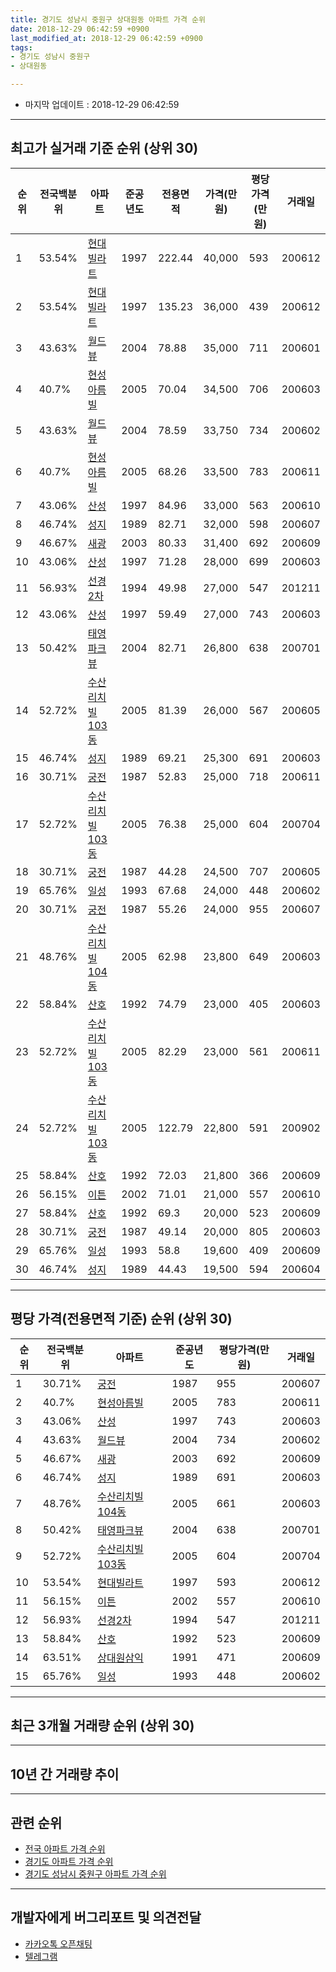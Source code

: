 ```yaml
---
title: 경기도 성남시 중원구 상대원동 아파트 가격 순위
date: 2018-12-29 06:42:59 +0900
last_modified_at: 2018-12-29 06:42:59 +0900
tags:
- 경기도 성남시 중원구
- 상대원동

---
```


* 마지막 업데이트 : 2018-12-29 06:42:59

---

## 최고가 실거래 기준 순위 (상위 30)


|순위|전국백분위|아파트|준공년도|전용면적|가격(만원)|평당가격(만원)|거래일|
|---|---|---|---|---|---|---|---|
|1|53.54%|[현대빌라트](https://search.naver.com/search.naver?query=%EA%B2%BD%EA%B8%B0%EB%8F%84+%EC%84%B1%EB%82%A8%EC%8B%9C+%EC%A4%91%EC%9B%90%EA%B5%AC+%EC%83%81%EB%8C%80%EC%9B%90%EB%8F%99+%ED%98%84%EB%8C%80%EB%B9%8C%EB%9D%BC%ED%8A%B8)|1997|222.44|40,000|593|200612|
|2|53.54%|[현대빌라트](https://search.naver.com/search.naver?query=%EA%B2%BD%EA%B8%B0%EB%8F%84+%EC%84%B1%EB%82%A8%EC%8B%9C+%EC%A4%91%EC%9B%90%EA%B5%AC+%EC%83%81%EB%8C%80%EC%9B%90%EB%8F%99+%ED%98%84%EB%8C%80%EB%B9%8C%EB%9D%BC%ED%8A%B8)|1997|135.23|36,000|439|200612|
|3|43.63%|[월드뷰](https://search.naver.com/search.naver?query=%EA%B2%BD%EA%B8%B0%EB%8F%84+%EC%84%B1%EB%82%A8%EC%8B%9C+%EC%A4%91%EC%9B%90%EA%B5%AC+%EC%83%81%EB%8C%80%EC%9B%90%EB%8F%99+%EC%9B%94%EB%93%9C%EB%B7%B0)|2004|78.88|35,000|711|200601|
|4|40.7%|[현성아름빌](https://search.naver.com/search.naver?query=%EA%B2%BD%EA%B8%B0%EB%8F%84+%EC%84%B1%EB%82%A8%EC%8B%9C+%EC%A4%91%EC%9B%90%EA%B5%AC+%EC%83%81%EB%8C%80%EC%9B%90%EB%8F%99+%ED%98%84%EC%84%B1%EC%95%84%EB%A6%84%EB%B9%8C)|2005|70.04|34,500|706|200603|
|5|43.63%|[월드뷰](https://search.naver.com/search.naver?query=%EA%B2%BD%EA%B8%B0%EB%8F%84+%EC%84%B1%EB%82%A8%EC%8B%9C+%EC%A4%91%EC%9B%90%EA%B5%AC+%EC%83%81%EB%8C%80%EC%9B%90%EB%8F%99+%EC%9B%94%EB%93%9C%EB%B7%B0)|2004|78.59|33,750|734|200602|
|6|40.7%|[현성아름빌](https://search.naver.com/search.naver?query=%EA%B2%BD%EA%B8%B0%EB%8F%84+%EC%84%B1%EB%82%A8%EC%8B%9C+%EC%A4%91%EC%9B%90%EA%B5%AC+%EC%83%81%EB%8C%80%EC%9B%90%EB%8F%99+%ED%98%84%EC%84%B1%EC%95%84%EB%A6%84%EB%B9%8C)|2005|68.26|33,500|783|200611|
|7|43.06%|[산성](https://search.naver.com/search.naver?query=%EA%B2%BD%EA%B8%B0%EB%8F%84+%EC%84%B1%EB%82%A8%EC%8B%9C+%EC%A4%91%EC%9B%90%EA%B5%AC+%EC%83%81%EB%8C%80%EC%9B%90%EB%8F%99+%EC%82%B0%EC%84%B1)|1997|84.96|33,000|563|200610|
|8|46.74%|[성지](https://search.naver.com/search.naver?query=%EA%B2%BD%EA%B8%B0%EB%8F%84+%EC%84%B1%EB%82%A8%EC%8B%9C+%EC%A4%91%EC%9B%90%EA%B5%AC+%EC%83%81%EB%8C%80%EC%9B%90%EB%8F%99+%EC%84%B1%EC%A7%80)|1989|82.71|32,000|598|200607|
|9|46.67%|[새광](https://search.naver.com/search.naver?query=%EA%B2%BD%EA%B8%B0%EB%8F%84+%EC%84%B1%EB%82%A8%EC%8B%9C+%EC%A4%91%EC%9B%90%EA%B5%AC+%EC%83%81%EB%8C%80%EC%9B%90%EB%8F%99+%EC%83%88%EA%B4%91)|2003|80.33|31,400|692|200609|
|10|43.06%|[산성](https://search.naver.com/search.naver?query=%EA%B2%BD%EA%B8%B0%EB%8F%84+%EC%84%B1%EB%82%A8%EC%8B%9C+%EC%A4%91%EC%9B%90%EA%B5%AC+%EC%83%81%EB%8C%80%EC%9B%90%EB%8F%99+%EC%82%B0%EC%84%B1)|1997|71.28|28,000|699|200603|
|11|56.93%|[선경2차](https://search.naver.com/search.naver?query=%EA%B2%BD%EA%B8%B0%EB%8F%84+%EC%84%B1%EB%82%A8%EC%8B%9C+%EC%A4%91%EC%9B%90%EA%B5%AC+%EC%83%81%EB%8C%80%EC%9B%90%EB%8F%99+%EC%84%A0%EA%B2%BD2%EC%B0%A8)|1994|49.98|27,000|547|201211|
|12|43.06%|[산성](https://search.naver.com/search.naver?query=%EA%B2%BD%EA%B8%B0%EB%8F%84+%EC%84%B1%EB%82%A8%EC%8B%9C+%EC%A4%91%EC%9B%90%EA%B5%AC+%EC%83%81%EB%8C%80%EC%9B%90%EB%8F%99+%EC%82%B0%EC%84%B1)|1997|59.49|27,000|743|200603|
|13|50.42%|[태영파크뷰](https://search.naver.com/search.naver?query=%EA%B2%BD%EA%B8%B0%EB%8F%84+%EC%84%B1%EB%82%A8%EC%8B%9C+%EC%A4%91%EC%9B%90%EA%B5%AC+%EC%83%81%EB%8C%80%EC%9B%90%EB%8F%99+%ED%83%9C%EC%98%81%ED%8C%8C%ED%81%AC%EB%B7%B0)|2004|82.71|26,800|638|200701|
|14|52.72%|[수산리치빌103동](https://search.naver.com/search.naver?query=%EA%B2%BD%EA%B8%B0%EB%8F%84+%EC%84%B1%EB%82%A8%EC%8B%9C+%EC%A4%91%EC%9B%90%EA%B5%AC+%EC%83%81%EB%8C%80%EC%9B%90%EB%8F%99+%EC%88%98%EC%82%B0%EB%A6%AC%EC%B9%98%EB%B9%8C103%EB%8F%99)|2005|81.39|26,000|567|200605|
|15|46.74%|[성지](https://search.naver.com/search.naver?query=%EA%B2%BD%EA%B8%B0%EB%8F%84+%EC%84%B1%EB%82%A8%EC%8B%9C+%EC%A4%91%EC%9B%90%EA%B5%AC+%EC%83%81%EB%8C%80%EC%9B%90%EB%8F%99+%EC%84%B1%EC%A7%80)|1989|69.21|25,300|691|200603|
|16|30.71%|[궁전](https://search.naver.com/search.naver?query=%EA%B2%BD%EA%B8%B0%EB%8F%84+%EC%84%B1%EB%82%A8%EC%8B%9C+%EC%A4%91%EC%9B%90%EA%B5%AC+%EC%83%81%EB%8C%80%EC%9B%90%EB%8F%99+%EA%B6%81%EC%A0%84)|1987|52.83|25,000|718|200611|
|17|52.72%|[수산리치빌103동](https://search.naver.com/search.naver?query=%EA%B2%BD%EA%B8%B0%EB%8F%84+%EC%84%B1%EB%82%A8%EC%8B%9C+%EC%A4%91%EC%9B%90%EA%B5%AC+%EC%83%81%EB%8C%80%EC%9B%90%EB%8F%99+%EC%88%98%EC%82%B0%EB%A6%AC%EC%B9%98%EB%B9%8C103%EB%8F%99)|2005|76.38|25,000|604|200704|
|18|30.71%|[궁전](https://search.naver.com/search.naver?query=%EA%B2%BD%EA%B8%B0%EB%8F%84+%EC%84%B1%EB%82%A8%EC%8B%9C+%EC%A4%91%EC%9B%90%EA%B5%AC+%EC%83%81%EB%8C%80%EC%9B%90%EB%8F%99+%EA%B6%81%EC%A0%84)|1987|44.28|24,500|707|200605|
|19|65.76%|[일성](https://search.naver.com/search.naver?query=%EA%B2%BD%EA%B8%B0%EB%8F%84+%EC%84%B1%EB%82%A8%EC%8B%9C+%EC%A4%91%EC%9B%90%EA%B5%AC+%EC%83%81%EB%8C%80%EC%9B%90%EB%8F%99+%EC%9D%BC%EC%84%B1)|1993|67.68|24,000|448|200602|
|20|30.71%|[궁전](https://search.naver.com/search.naver?query=%EA%B2%BD%EA%B8%B0%EB%8F%84+%EC%84%B1%EB%82%A8%EC%8B%9C+%EC%A4%91%EC%9B%90%EA%B5%AC+%EC%83%81%EB%8C%80%EC%9B%90%EB%8F%99+%EA%B6%81%EC%A0%84)|1987|55.26|24,000|955|200607|
|21|48.76%|[수산리치빌104동](https://search.naver.com/search.naver?query=%EA%B2%BD%EA%B8%B0%EB%8F%84+%EC%84%B1%EB%82%A8%EC%8B%9C+%EC%A4%91%EC%9B%90%EA%B5%AC+%EC%83%81%EB%8C%80%EC%9B%90%EB%8F%99+%EC%88%98%EC%82%B0%EB%A6%AC%EC%B9%98%EB%B9%8C104%EB%8F%99)|2005|62.98|23,800|649|200603|
|22|58.84%|[산호](https://search.naver.com/search.naver?query=%EA%B2%BD%EA%B8%B0%EB%8F%84+%EC%84%B1%EB%82%A8%EC%8B%9C+%EC%A4%91%EC%9B%90%EA%B5%AC+%EC%83%81%EB%8C%80%EC%9B%90%EB%8F%99+%EC%82%B0%ED%98%B8)|1992|74.79|23,000|405|200603|
|23|52.72%|[수산리치빌103동](https://search.naver.com/search.naver?query=%EA%B2%BD%EA%B8%B0%EB%8F%84+%EC%84%B1%EB%82%A8%EC%8B%9C+%EC%A4%91%EC%9B%90%EA%B5%AC+%EC%83%81%EB%8C%80%EC%9B%90%EB%8F%99+%EC%88%98%EC%82%B0%EB%A6%AC%EC%B9%98%EB%B9%8C103%EB%8F%99)|2005|82.29|23,000|561|200611|
|24|52.72%|[수산리치빌103동](https://search.naver.com/search.naver?query=%EA%B2%BD%EA%B8%B0%EB%8F%84+%EC%84%B1%EB%82%A8%EC%8B%9C+%EC%A4%91%EC%9B%90%EA%B5%AC+%EC%83%81%EB%8C%80%EC%9B%90%EB%8F%99+%EC%88%98%EC%82%B0%EB%A6%AC%EC%B9%98%EB%B9%8C103%EB%8F%99)|2005|122.79|22,800|591|200902|
|25|58.84%|[산호](https://search.naver.com/search.naver?query=%EA%B2%BD%EA%B8%B0%EB%8F%84+%EC%84%B1%EB%82%A8%EC%8B%9C+%EC%A4%91%EC%9B%90%EA%B5%AC+%EC%83%81%EB%8C%80%EC%9B%90%EB%8F%99+%EC%82%B0%ED%98%B8)|1992|72.03|21,800|366|200609|
|26|56.15%|[이튼](https://search.naver.com/search.naver?query=%EA%B2%BD%EA%B8%B0%EB%8F%84+%EC%84%B1%EB%82%A8%EC%8B%9C+%EC%A4%91%EC%9B%90%EA%B5%AC+%EC%83%81%EB%8C%80%EC%9B%90%EB%8F%99+%EC%9D%B4%ED%8A%BC)|2002|71.01|21,000|557|200610|
|27|58.84%|[산호](https://search.naver.com/search.naver?query=%EA%B2%BD%EA%B8%B0%EB%8F%84+%EC%84%B1%EB%82%A8%EC%8B%9C+%EC%A4%91%EC%9B%90%EA%B5%AC+%EC%83%81%EB%8C%80%EC%9B%90%EB%8F%99+%EC%82%B0%ED%98%B8)|1992|69.3|20,000|523|200609|
|28|30.71%|[궁전](https://search.naver.com/search.naver?query=%EA%B2%BD%EA%B8%B0%EB%8F%84+%EC%84%B1%EB%82%A8%EC%8B%9C+%EC%A4%91%EC%9B%90%EA%B5%AC+%EC%83%81%EB%8C%80%EC%9B%90%EB%8F%99+%EA%B6%81%EC%A0%84)|1987|49.14|20,000|805|200603|
|29|65.76%|[일성](https://search.naver.com/search.naver?query=%EA%B2%BD%EA%B8%B0%EB%8F%84+%EC%84%B1%EB%82%A8%EC%8B%9C+%EC%A4%91%EC%9B%90%EA%B5%AC+%EC%83%81%EB%8C%80%EC%9B%90%EB%8F%99+%EC%9D%BC%EC%84%B1)|1993|58.8|19,600|409|200609|
|30|46.74%|[성지](https://search.naver.com/search.naver?query=%EA%B2%BD%EA%B8%B0%EB%8F%84+%EC%84%B1%EB%82%A8%EC%8B%9C+%EC%A4%91%EC%9B%90%EA%B5%AC+%EC%83%81%EB%8C%80%EC%9B%90%EB%8F%99+%EC%84%B1%EC%A7%80)|1989|44.43|19,500|594|200604|


---

## 평당 가격(전용면적 기준) 순위 (상위 30)


|순위|전국백분위|아파트|준공년도|평당가격(만원)|거래일|
|---|---|---|---|---|---|
|1|30.71%|[궁전](https://search.naver.com/search.naver?query=%EA%B2%BD%EA%B8%B0%EB%8F%84+%EC%84%B1%EB%82%A8%EC%8B%9C+%EC%A4%91%EC%9B%90%EA%B5%AC+%EC%83%81%EB%8C%80%EC%9B%90%EB%8F%99+%EA%B6%81%EC%A0%84)|1987|955|200607|
|2|40.7%|[현성아름빌](https://search.naver.com/search.naver?query=%EA%B2%BD%EA%B8%B0%EB%8F%84+%EC%84%B1%EB%82%A8%EC%8B%9C+%EC%A4%91%EC%9B%90%EA%B5%AC+%EC%83%81%EB%8C%80%EC%9B%90%EB%8F%99+%ED%98%84%EC%84%B1%EC%95%84%EB%A6%84%EB%B9%8C)|2005|783|200611|
|3|43.06%|[산성](https://search.naver.com/search.naver?query=%EA%B2%BD%EA%B8%B0%EB%8F%84+%EC%84%B1%EB%82%A8%EC%8B%9C+%EC%A4%91%EC%9B%90%EA%B5%AC+%EC%83%81%EB%8C%80%EC%9B%90%EB%8F%99+%EC%82%B0%EC%84%B1)|1997|743|200603|
|4|43.63%|[월드뷰](https://search.naver.com/search.naver?query=%EA%B2%BD%EA%B8%B0%EB%8F%84+%EC%84%B1%EB%82%A8%EC%8B%9C+%EC%A4%91%EC%9B%90%EA%B5%AC+%EC%83%81%EB%8C%80%EC%9B%90%EB%8F%99+%EC%9B%94%EB%93%9C%EB%B7%B0)|2004|734|200602|
|5|46.67%|[새광](https://search.naver.com/search.naver?query=%EA%B2%BD%EA%B8%B0%EB%8F%84+%EC%84%B1%EB%82%A8%EC%8B%9C+%EC%A4%91%EC%9B%90%EA%B5%AC+%EC%83%81%EB%8C%80%EC%9B%90%EB%8F%99+%EC%83%88%EA%B4%91)|2003|692|200609|
|6|46.74%|[성지](https://search.naver.com/search.naver?query=%EA%B2%BD%EA%B8%B0%EB%8F%84+%EC%84%B1%EB%82%A8%EC%8B%9C+%EC%A4%91%EC%9B%90%EA%B5%AC+%EC%83%81%EB%8C%80%EC%9B%90%EB%8F%99+%EC%84%B1%EC%A7%80)|1989|691|200603|
|7|48.76%|[수산리치빌104동](https://search.naver.com/search.naver?query=%EA%B2%BD%EA%B8%B0%EB%8F%84+%EC%84%B1%EB%82%A8%EC%8B%9C+%EC%A4%91%EC%9B%90%EA%B5%AC+%EC%83%81%EB%8C%80%EC%9B%90%EB%8F%99+%EC%88%98%EC%82%B0%EB%A6%AC%EC%B9%98%EB%B9%8C104%EB%8F%99)|2005|661|200603|
|8|50.42%|[태영파크뷰](https://search.naver.com/search.naver?query=%EA%B2%BD%EA%B8%B0%EB%8F%84+%EC%84%B1%EB%82%A8%EC%8B%9C+%EC%A4%91%EC%9B%90%EA%B5%AC+%EC%83%81%EB%8C%80%EC%9B%90%EB%8F%99+%ED%83%9C%EC%98%81%ED%8C%8C%ED%81%AC%EB%B7%B0)|2004|638|200701|
|9|52.72%|[수산리치빌103동](https://search.naver.com/search.naver?query=%EA%B2%BD%EA%B8%B0%EB%8F%84+%EC%84%B1%EB%82%A8%EC%8B%9C+%EC%A4%91%EC%9B%90%EA%B5%AC+%EC%83%81%EB%8C%80%EC%9B%90%EB%8F%99+%EC%88%98%EC%82%B0%EB%A6%AC%EC%B9%98%EB%B9%8C103%EB%8F%99)|2005|604|200704|
|10|53.54%|[현대빌라트](https://search.naver.com/search.naver?query=%EA%B2%BD%EA%B8%B0%EB%8F%84+%EC%84%B1%EB%82%A8%EC%8B%9C+%EC%A4%91%EC%9B%90%EA%B5%AC+%EC%83%81%EB%8C%80%EC%9B%90%EB%8F%99+%ED%98%84%EB%8C%80%EB%B9%8C%EB%9D%BC%ED%8A%B8)|1997|593|200612|
|11|56.15%|[이튼](https://search.naver.com/search.naver?query=%EA%B2%BD%EA%B8%B0%EB%8F%84+%EC%84%B1%EB%82%A8%EC%8B%9C+%EC%A4%91%EC%9B%90%EA%B5%AC+%EC%83%81%EB%8C%80%EC%9B%90%EB%8F%99+%EC%9D%B4%ED%8A%BC)|2002|557|200610|
|12|56.93%|[선경2차](https://search.naver.com/search.naver?query=%EA%B2%BD%EA%B8%B0%EB%8F%84+%EC%84%B1%EB%82%A8%EC%8B%9C+%EC%A4%91%EC%9B%90%EA%B5%AC+%EC%83%81%EB%8C%80%EC%9B%90%EB%8F%99+%EC%84%A0%EA%B2%BD2%EC%B0%A8)|1994|547|201211|
|13|58.84%|[산호](https://search.naver.com/search.naver?query=%EA%B2%BD%EA%B8%B0%EB%8F%84+%EC%84%B1%EB%82%A8%EC%8B%9C+%EC%A4%91%EC%9B%90%EA%B5%AC+%EC%83%81%EB%8C%80%EC%9B%90%EB%8F%99+%EC%82%B0%ED%98%B8)|1992|523|200609|
|14|63.51%|[상대원삼익](https://search.naver.com/search.naver?query=%EA%B2%BD%EA%B8%B0%EB%8F%84+%EC%84%B1%EB%82%A8%EC%8B%9C+%EC%A4%91%EC%9B%90%EA%B5%AC+%EC%83%81%EB%8C%80%EC%9B%90%EB%8F%99+%EC%83%81%EB%8C%80%EC%9B%90%EC%82%BC%EC%9D%B5)|1991|471|200609|
|15|65.76%|[일성](https://search.naver.com/search.naver?query=%EA%B2%BD%EA%B8%B0%EB%8F%84+%EC%84%B1%EB%82%A8%EC%8B%9C+%EC%A4%91%EC%9B%90%EA%B5%AC+%EC%83%81%EB%8C%80%EC%9B%90%EB%8F%99+%EC%9D%BC%EC%84%B1)|1993|448|200602|


---

## 최근 3개월 거래량 순위 (상위 30)


<div style="width:100%;">
    <canvas id="deal_count_ranking" height="250"></canvas>
</div>


<script>
new Chart(document.getElementById("deal_count_ranking"), {
    type: 'horizontalBar',
    data: {
        labels: ['선경2차', '성지', '궁전', '상대원삼익', '산성', '현성아름빌', '수산리치빌103동', '현대빌라트'],
        datasets: [{
            label: '실거래 수',
            data: [13, 8, 5, 5, 3, 1, 1, 1],
            borderColor: "rgba(255, 0, 128, 1)",
            backgroundColor: "rgba(255, 0, 128, 0.5)",
            fill: false,
        }]
    },
    options: {
        responsive: true,
        title: {
            display: true,
            text: '최근 3개월 거래량 순위'
        },
        tooltips: {
            mode: 'index',
            intersect: false,
            callbacks: {
                title: function(tooltipItems, data) {
                    return "실거래 수:";
                },
                label: function(tooltipItem, data) {
                    return data.labels[tooltipItem.index] + ": " + tooltipItem.xLabel;
                }
            }
        },
        hover: {
            mode: 'nearest',
            intersect: true
        },
        scales: {
            xAxes: [{
                display: true,
                scaleLabel: {
                    display: true,
                    labelString: '실거래 수'
                },
                ticks: {
                    suggestedMin: 0,
                }
            }],
            yAxes: [{
                display: true,
                ticks: {
                    autoSkip: false,
                    callback: function(value, index, values) {
                        if (value.length > 15)
                            return value.substr(0, 13) + "...";
                        else
                            return value;
                    }
                },
                scaleLabel: {
                    display: false,
                }
            }]
        }
    }
});

</script>


---

## 10년 간 거래량 추이


<div style="width:100%;">
    <canvas id="deal_progress" height="250"></canvas>
</div>

<script>
new Chart(document.getElementById("deal_progress"), {
    type: 'line',
    data: {
        labels: ['200812','200901','200902','200903','200904','200905','200906','200907','200908','200909','200910','200911','200912','201001','201002','201003','201004','201005','201006','201007','201008','201009','201010','201011','201012','201101','201102','201103','201104','201105','201106','201107','201108','201109','201110','201111','201112','201201','201202','201203','201204','201205','201206','201207','201208','201209','201210','201211','201212','201301','201302','201303','201304','201305','201306','201307','201308','201309','201310','201311','201312','201401','201402','201403','201404','201405','201406','201407','201408','201409','201410','201411','201412','201501','201502','201503','201504','201505','201506','201507','201508','201509','201510','201511','201512','201601','201602','201603','201604','201605','201606','201607','201608','201609','201610','201611','201612','201701','201702','201703','201704','201705','201706','201707','201708','201709','201710','201711','201712','201801','201802','201803','201804','201805','201806','201807','201808','201809','201810','201811','201812'],
        datasets: [{
            label: '실거래 수',
            pointRadius: 1,
            data: [8, 6, 18, 28, 28, 30, 33, 25, 44, 33, 16, 13, 14, 16, 17, 23, 20, 12, 11, 14, 10, 11, 28, 11, 14, 13, 30, 25, 17, 12, 20, 11, 18, 42, 23, 12, 11, 14, 18, 24, 17, 12, 8, 11, 13, 17, 28, 18, 15, 8, 26, 26, 23, 24, 22, 16, 21, 19, 22, 13, 10, 18, 25, 30, 27, 19, 27, 28, 36, 40, 18, 24, 16, 24, 47, 53, 40, 40, 27, 43, 29, 26, 25, 25, 15, 14, 32, 39, 37, 31, 44, 38, 39, 45, 44, 28, 17, 4, 21, 32, 32, 33, 33, 35, 23, 20, 18, 18, 13, 28, 20, 41, 28, 21, 26, 27, 62, 67, 20, 15, 2],
            borderColor: "rgba(255, 201, 14, 1)",
            backgroundColor: "rgba(255, 201, 14, 0.5)",
            fill: true,
        }]
    },
    options: {
        responsive: true,
        title: {
            display: true,
            text: '10년간 거래량 추이'
        },
        tooltips: {
            mode: 'index',
            intersect: false,
        },
        hover: {
            mode: 'nearest',
            intersect: true
        },
        scales: {
            xAxes: [{
                display: true,
                scaleLabel: {
                    display: true,
                    labelString: '년/월'
                }
            }],
            yAxes: [{
                display: true,
                ticks: {
                    suggestedMin: 0,
                },
                scaleLabel: {
                    display: true,
                    labelString: '실거래 수'
                }
            }]
        }
    }
});

</script>


---

## 관련 순위

- [전국 아파트 가격 순위](https://inasie.github.io/apt-ranking/전국)
- [경기도 아파트 가격 순위](https://inasie.github.io/apt-ranking/경기도)
- [경기도 성남시 중원구 아파트 가격 순위](https://inasie.github.io/apt-ranking/경기도-성남시-중원구)


---

## 개발자에게 버그리포트 및 의견전달

- [카카오톡 오픈채팅](https://open.kakao.com/o/gLJUAP4)
- [텔레그램](https://t.me/inasie)

